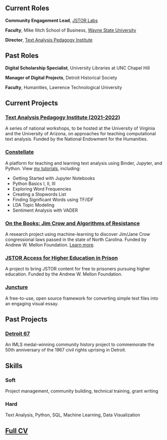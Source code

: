 ## Current Roles
**Community Engagement Lead**, [JSTOR Labs](https://labs.jstor.org/)

**Faculty**, Mike Ilitch School of Business, [Wayne State University](https://ilitchbusiness.wayne.edu/)

**Director**, [Text Analysis Pedagogy Institute](https://nkelber.github.io/tapi2021/book/intro.html)

## Past Roles
**Digital Scholarship Specialist**, University Libraries at UNC Chapel Hill

**Manager of Digital Projects**, Detroit Historical Society

**Faculty**, Humanities, Lawrence Technological University

## Current Projects
### [Text Analysis Pedagogy Institute (2021-2022)](https://nkelber.github.io/tapi2021/book/intro.html)
A series of national workshops, to be hosted at the University of Virginia and the University of Arizona, on approaches for teaching computational text analysis. Funded by the National Endowment for the Humanities.

### [Constellate](http://constellate.org)
A platform for teaching and learning text analysis using Binder, Jupyter, and Python. 
View [my tutorials](https://constellate.org/tutorials), including:

* Getting Started with Jupyter Notebooks
* Python Basics I, II, III
* Exploring Word Frequencies
* Creating a Stopwords List
* Finding Significant Words using TF/IDF
* LDA Topic Modeling
* Sentiment Analysis with VADER

### [On the Books: Jim Crow and Algorithms of Resistance](https://onthebooks.lib.unc.edu/)
A research project using machine-learning to discover Jim/Jane Crow congressional laws passed in the state of North Carolina. Funded by Andrew W. Mellon Foundation. [Learn more](https://www.youtube.com/watch?v=doyN6t7htlA).

### [JSTOR Access for Higher Education in Prison](https://www.ithaka.org/news/ithaka-awarded-grant-improve-higher-education-prisons/)
A project to bring JSTOR content for free to prisoners pursuing higher education. Funded by the Andrew W. Mellon Foundation.

### [Juncture](https://juncture-digital.org/)
A free-to-use, open source framework for converting simple text files into an engaging visual essay. 

## Past Projects

### [Detroit 67](https://detroit1967.org/)
An IMLS medal-winning community history project to commemorate the 50th anniversary of the 1967 civil rights uprising in Detroit.

## Skills

### Soft
Project management, community building, technical training, grant writing

### Hard
Text Analysis, Python, SQL, Machine Learning, Data Visualization

## [Full CV](https://docs.google.com/document/d/1yu_JzqxbjoY5akG_GB12rK56j9MRAKEUAFKcBu1_jU8/edit?usp=sharing)







